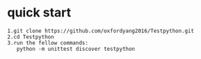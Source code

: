# quick start
```
1.git clone https://github.com/oxfordyang2016/Testpython.git   
2.cd Testpython
3.run the fellow commands:
   python -m unittest discover testpython
```    

